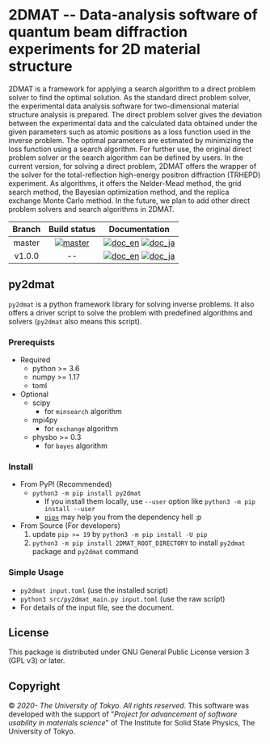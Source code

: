 # 2DMAT -- Data-analysis software of quantum beam diffraction experiments for 2D material structure

2DMAT is a framework for applying a search algorithm to a direct problem solver to find the optimal solution.
As the standard direct problem solver, the experimental data analysis software for two-dimensional material structure analysis is prepared.
The direct problem solver gives the deviation between the experimental data and the calculated data obtained under the given parameters such as atomic positions as a loss function used in the inverse problem.
The optimal parameters are estimated by minimizing the loss function using a search algorithm. For further use, the original direct problem solver or the search algorithm can be defined by users.
In the current version, for solving a direct problem, 2DMAT offers the wrapper of the solver for the total-reflection high-energy positron diffraction (TRHEPD) experiment.
As algorithms, it offers the Nelder-Mead method, the grid search method, the Bayesian optimization method, and the replica exchange Monte Carlo method. In the future, we plan to add other direct problem solvers and search algorithms in 2DMAT.

| Branch | Build status | Documentation |
| :-: | :-: | :-: |
| master | [![master](https://github.com/issp-center-dev/2DMAT/workflows/Test/badge.svg?branch=master)](https://github.com/issp-center-dev/2DMAT/actions?query=branch%3Amaster) | [![doc_en](https://img.shields.io/badge/doc-English-blue.svg)](https://issp-center-dev.github.io/2DMAT/manual/master/en/index.html)  [![doc_ja](https://img.shields.io/badge/doc-Japanese-blue.svg)](https://issp-center-dev.github.io/2DMAT/manual/master/ja/index.html) |
| v1.0.0 | -- | [![doc_en](https://img.shields.io/badge/doc-English-blue.svg)](https://issp-center-dev.github.io/2DMAT/manual/v1.0.0/en/index.html)  [![doc_ja](https://img.shields.io/badge/doc-Japanese-blue.svg)](https://issp-center-dev.github.io/2DMAT/manual/v1.0.0/ja/index.html) |

## py2dmat

`py2dmat` is a python framework library for solving inverse problems.
It also offers a driver script to solve the problem with predefined algorithms
and solvers (`py2dmat` also means this script).

### Prerequists

- Required
  - python >= 3.6
  - numpy >= 1.17
  - toml
- Optional
  - scipy
    - for `minsearch` algorithm
  - mpi4py
    - for `exchange` algorithm
  - physbo >= 0.3
    - for `bayes` algorithm

### Install

- From PyPI (Recommended)
  - `python3 -m pip install py2dmat`
    - If you install them locally, use `--user` option like `python3 -m pip install --user`
    - [`pipx`](https://pipxproject.github.io/pipx/) may help you from the dependency hell :p
- From Source (For developers)
  1. update `pip >= 19` by `python3 -m pip install -U pip`
  2. `python3 -m pip install 2DMAT_ROOT_DIRECTORY` to install `py2dmat` package and `py2dmat` command

### Simple Usage

- `py2dmat input.toml` (use the installed script)
- `python3 src/py2dmat_main.py input.toml` (use the raw script)
- For details of the input file, see the document.

## License

This package is distributed under GNU General Public License version 3 (GPL v3) or later.

## Copyright

© *2020- The University of Tokyo. All rights reserved.*
This software was developed with the support of \"*Project for advancement of software usability in materials science*\" of The Institute for Solid State Physics, The University of Tokyo. 
